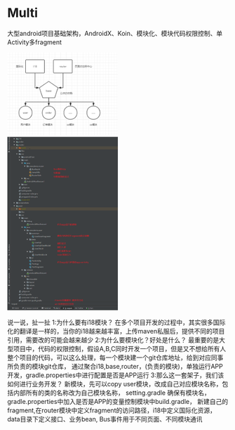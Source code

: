 # Multi
大型android项目基础架构，AndroidX、Koin、模块化、模块代码权限控制、单Activity多fragment


<img src="screenshots/liucheng.jpg" width = "50%"/> <img src="screenshots/shuoming.jpg" width = "50%"/>

说一说，扯一扯
1:为什么要有i18模块？
在多个项目开发的过程中，其实很多国际化的翻译是一样的，当你的i18越来越丰富，上传maven私服后，提供不同的项目引用，需要改的可能会越来越少
2:为什么要模块化？好处是什么？
最重要的是大型项目中，代码的权限控制，假设A,B,C同时开发一个项目，但是又不想给所有人整个项目的代码，可以这么处理，每一个模块建一个git仓库地址，给到对应同事所负责的模块git仓库，
通过聚合i18,base,router，(负责的模块)，单独运行APP开发，gradle.properties中进行配置是否是APP运行
3:那么这一套架子，我们该如何进行业务开发？
新模块，先可以copy user模块，改成自己对应模块名称，包括内部所有的类的名称改为自己模块名称，
setting.gradle 确保有模块名，gradle.properties中加入是否是APP的变量控制模块中build.gradle，
新建自己的fragment,在router模块中定义fragment的访问路径，i18中定义国际化资源，data目录下定义接口、业务bean,
Bus事件用于不同页面、不同模块通讯



